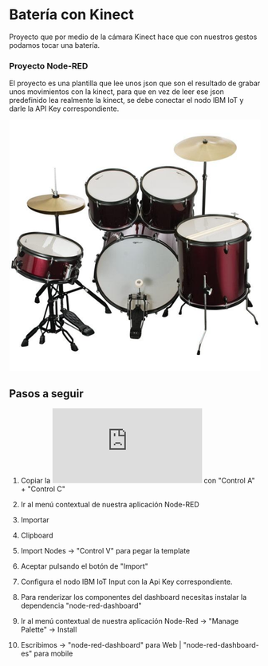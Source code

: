 # Batería con Kinect
Proyecto que por medio de la cámara Kinect hace que con nuestros gestos podamos tocar una batería.

### Proyecto Node-RED

El proyecto es una plantilla que lee unos json que son el resultado de grabar unos movimientos con la kinect, para que en vez de leer ese json predefinido lea realmente la kinect, se debe conectar el nodo IBM IoT y darle la API Key correspondiente.

![Bateria](https://raw.githubusercontent.com/antonioalfa22/Hackathon/master/img/Bateria.jpeg)



## Pasos a seguir
1.   Copiar la ![Plantilla txt](https://raw.githubusercontent.com/antonioalfa22/Hackathon/master/Plantilla.txt) con "Control A" + "Control C"

2.   Ir al menú contextual de nuestra aplicación Node-RED

3.   Importar

4.   Clipboard

5.   Import Nodes -> "Control V" para pegar la template

6.   Aceptar pulsando el botón de "Import"

7.   Configura el nodo IBM IoT Input con la Api Key correspondiente.

8.   Para renderizar los componentes del dashboard necesitas instalar la dependencia "node-red-dashboard"

9.   Ir al menú contextual de nuestra aplicación Node-Red -> "Manage Palette" -> Install

10.  Escribimos -> "node-red-dashboard" para Web | "node-red-dashboard-es" para mobile
